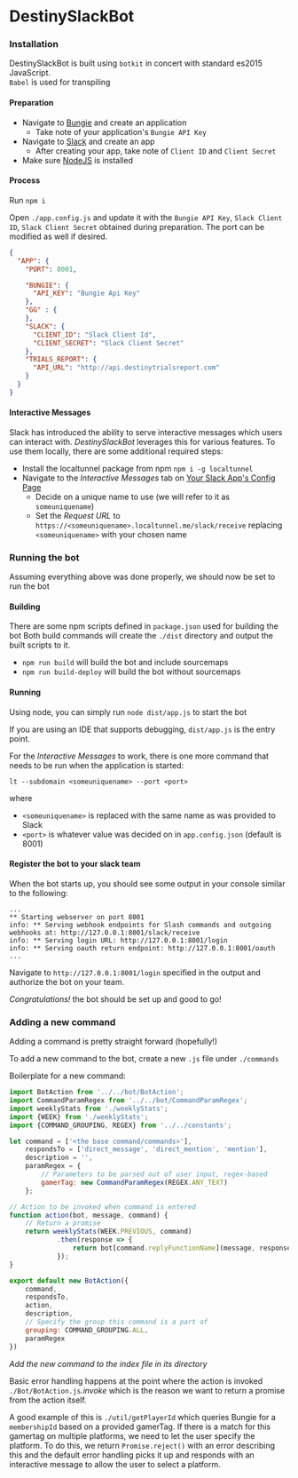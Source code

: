 # DestinySlackBot

### Installation
DestinySlackBot is built using `botkit` in concert with standard es2015 JavaScript.  
`Babel` is used for transpiling

#### Preparation
* Navigate to [Bungie](https://www.bungie.net/en/Application) and create an application
    * Take note of your application's `Bungie API Key`
* Navigate to [Slack](https://api.slack.com/apps) and create an app
    * After creating your app, take note of `Client ID` and `Client Secret`
* Make sure [NodeJS](https://nodejs.org/en/) is installed

#### Process
Run `npm i`

Open `./app.config.js` and update it with the 
`Bungie API Key`,
`Slack Client ID`,
`Slack Client Secret`
obtained during preparation.  The port can be modified as well if desired.
```json
{
  "APP": {
    "PORT": 8001,

    "BUNGIE": {
      "API_KEY": "Bungie Api Key"
    },
    "GG" : {
    },
    "SLACK": {
      "CLIENT_ID": "Slack Client Id",
      "CLIENT_SECRET": "Slack Client Secret"
    },
    "TRIALS_REPORT": {
      "API_URL": "http://api.destinytrialsreport.com"
    }
  }
}
```

#### Interactive Messages
Slack has introduced the ability to serve interactive messages which users can interact with.  _DestinySlackBot_ leverages this for various features.
To use them locally, there are some additional required steps:

* Install the localtunnel package from npm `npm i -g localtunnel`
* Navigate to the *Interactive Messages* tab on [Your Slack App's Config Page](https://api.slack.com/apps/)
    * Decide on a unique name to use (we will refer to it as `someuniquename`)
    * Set the _Request URL_ to `https://<someuniquename>.localtunnel.me/slack/receive` replacing `<someuniquename>` with your chosen name
    
### Running the bot
Assuming everything above was done properly, we should now be set to run the bot

#### Building
There are some npm scripts defined in `package.json` used for building the bot
Both build commands will create the `./dist` directory and output the built scripts to it.

* `npm run build` will build the bot and include sourcemaps
* `npm run build-deploy` will build the bot without sourcemaps

#### Running
Using node, you can simply run `node dist/app.js` to start the bot

If you are using an IDE that supports debugging, `dist/app.js` is the entry point.

For the _Interactive Messages_ to work, there is one more command that needs to be run when the application is started:

`lt --subdomain <someuniquename> --port <port>` 

where 

* `<someuniquename>` is replaced with the same name as was provided to Slack
* `<port>` is whatever value was decided on in `app.config.json` (default is 8001)

#### Register the bot to your slack team
When the bot starts up, you should see some output in your console similar to the following:
```
...
** Starting webserver on port 8001
info: ** Serving webhook endpoints for Slash commands and outgoing webhooks at: http://127.0.0.1:8001/slack/receive
info: ** Serving login URL: http://127.0.0.1:8001/login
info: ** Serving oauth return endpoint: http://127.0.0.1:8001/oauth
...
```

Navigate to `http://127.0.0.1:8001/login` specified in the output and authorize the bot on your team.

*_Congratulations!_* the bot should be set up and good to go!


### Adding a new command
Adding a command is pretty straight forward (hopefully!)

To add a new command to the bot, create a new `.js` file under `./commands`

Boilerplate for a new command:
```javascript
import BotAction from '../../bot/BotAction';
import CommandParamRegex from '../../bot/CommandParamRegex';
import weeklyStats from './weeklyStats';
import {WEEK} from './weeklyStats';
import {COMMAND_GROUPING, REGEX} from '../../constants';

let command = ['<the base command/commands>'],
    respondsTo = ['direct_message', 'direct_mention', 'mention'],
    description = '',
    paramRegex = {
        // Parameters to be parsed out of user input, regex-based
        gamerTag: new CommandParamRegex(REGEX.ANY_TEXT)
    };

// Action to be invoked when command is entered
function action(bot, message, command) {
    // Return a promise
    return weeklyStats(WEEK.PREVIOUS, command)
            .then(response => {
                return bot[command.replyFunctionName](message, response)
            });
}

export default new BotAction({
    command,
    respondsTo,
    action,
    description,
    // Specify the group this command is a part of
    grouping: COMMAND_GROUPING.ALL,
    paramRegex
})
```

*Add the new command to the index file in its directory*


Basic error handling happens at the point where the action is invoked `./Bot/BotAction.js`_.invoke_ which is the reason we want to return a promise from the action itself.

A good example of this is `./util/getPlayerId` which queries Bungie for a `membershipId` based on a provided gamerTag.  If there is a match for this gamertag on multiple platforms, we need to let the user specify the platform.
To do this, we return `Promise.reject()` with an error describing this and the default error handling picks it up and responds with an interactive message to allow the user to select a platform. 